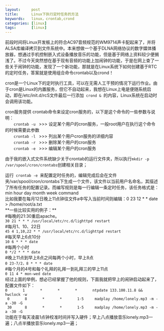 ```yaml
---
layout:     post
title:      Linux下执行定时任务的方法
keywords:   linux，crontab,crond
categories: [linux]
tags:	    [linux]
---
```


<p>前段时间将Linux开发板上的符合AC97音频规范的WM9714声卡配起来了，并将ALSA库编译拷贝到文件系统中。本来想做一个基于DLNA网络协议的数字媒体播放器，想通过手机控制嵌入式设备播放音乐的功能，但是基于网络上资料较少便搁浅了。不过今天突然想在基于现有音频的功能上加闹钟的功能，于是在网上查了一些关于闹钟的功能，发现了一个新功能，那就是在Linux系统下如何创建基于RTC的定时任务，答案就是使用组合命令crontab以及crond！</p>
<p>cron是一个Linux下的定时执行工具，可以在无需人工干预的情况下运行作业。由于cron是Linux的内置服务，但它不自动起来，我想在Linux上电是便随系统启动，即在/etc/init.d/rcS文件最后一行添加<code> crond & </code>的内容，Linux系统在启动时会调用该功能。</p>
<p>cron服务提供 crontab命令来设定cron服务的，以下是这个命令的一些参数与说明：<br />
　　<code>crontab -u </code> >>> 设定某个用户的cron服务，一般root用户在执行这个命令的时候需要此参数 <br />
　　<code>crontab -l </code> >>> 列出某个用户cron服务的详细内容 <br />
　　<code>crontab -r </code> >>> 删除某个用户的cron服务 <br />
　　<code>crontab -e </code> >>> 编辑某个用户的cron服务 </p>
<p>由于我的嵌入式文件系统缺少关于crontab的运行文件夹，所以执行<code>mkdir -p /var/spool/cron/crontabs</code>创建相关目录；</p>
运行<code> crontab -e </code>来配置定时任务的，编辑完成后会在文件夹/var/spool/cron/crontabs下生成一个文件，该文件以当前用户名命名，其描述了所有任务的配置记录。而编写规则是每一行编辑一条定时任务，该任务格式是：
<br />min hour day month week command
<br />比如我要在每月12日晚上11点钟往文件a中写入当前时间则编辑：0 23 12 * * date > /home/root/a.txt
<br />**一些比较实用的例子：**
<br />	#每晚的21:30重启apache。
<br />	<code>30 21 * * * /usr/local/etc/rc.d/lighttpd restart</code>
<br />	#每月1、10、22日
<br />	<code>45 4 1,10,22 * * /usr/local/etc/rc.d/lighttpd restart</code>
<br />	#每天早上6点10分
<br />	<code>10 6 * * * date</code>
<br />	#每两个小时
<br />	<code>0 */2 * * * date</code>
<br />	#晚上11点到早上8点之间每两个小时，早上8点
<br />	<code>0 23-7/2，8 * * * date</code>
<br />	#每个月的4号和每个礼拜的礼拜一到礼拜三的早上11点
<br />	<code>0 11 4 * mon-wed date</code>
<br />经过上面的举例，想必已经掌握了他的规则，下面我就把早上的闹钟启动起来了，配置文件如下：
<br /><code >0       1       *       *       *       ntpdate 133.100.11.8 && hwclock -w</code>
<br /><code> 0       8       *       *       1-5     madplay /home/lonely.mp3 -m -a -30 -G</code>
<br /><code> 30      8       *       *       1-5     madplay /home/lonely.mp3 -m -a -30 -G</code>
<br />功能在于每天凌晨1点钟校准时间并写入硬件；早上八点播放音乐lonely.mp3一遍；八点半播放音乐lonely.mp3一遍；